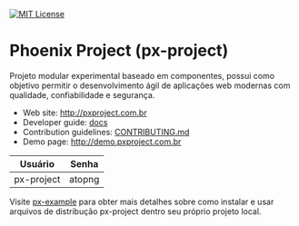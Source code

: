 [![MIT License][license-image]][license-url]

# Phoenix Project (px-project)

Projeto modular experimental baseado em componentes, possui como objetivo permitir o desenvolvimento ágil de aplicações web modernas com qualidade, confiabilidade e segurança.

* Web site: http://pxproject.com.br
* Developer guide: [docs](docs/guide-pt-BR)
* Contribution guidelines: [CONTRIBUTING.md](CONTRIBUTING.md)
* Demo page: http://demo.pxproject.com.br

Usuário     | Senha
------------ | -------------
px-project | atopng

Visite [px-example](https://github.com/wesleifreitas/px-example) para obter mais detalhes sobre como instalar e usar arquivos de distribução px-project dentro seu próprio projeto local.

[license-image]: https://img.shields.io/github/license/mashape/apistatus.svg?style=flat
[license-url]: LICENSE
